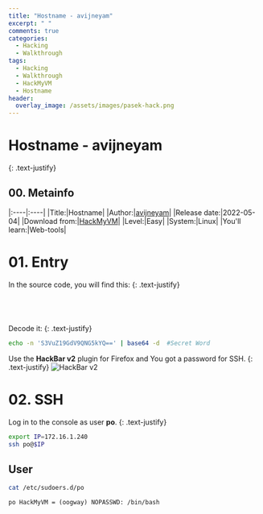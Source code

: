 ```yaml
---
title: "Hostname - avijneyam"
excerpt: " "
comments: true
categories:
  - Hacking
  - Walkthrough
tags:
  - Hacking
  - Walkthrough
  - HackMyVM
  - Hostname
header:
  overlay_image: /assets/images/pasek-hack.png
---
```

# Hostname - avijneyam
{: .text-justify}

## 00. Metainfo

|:----|:----|
|Title:|Hostname|
|Author:|[avijneyam](https://hackmyvm.eu/profile/?user=avijneyam)|
|Release date:|2022-05-04|
|Download from:|[HackMyVM](https://hackmyvm.eu/machines/machine.php?vm=Hostname)|
|Level:|Easy|
|System:|Linux|
|You'll learn:|Web-tools|

# 01. Entry
In the source code, you will find this:
{: .text-justify}
<code>
<script crossorigin="<span style="background-color: yellow;">S3VuZ19GdV9QNG5kYQ==</span>" src='https://cdnjs.cloudflare.com/ajax/libs/jquery/2.1.3/jquery.min.js'></script>
</code>

Decode it:
{: .text-justify}
```bash
echo -n 'S3VuZ19GdV9QNG5kYQ==' | base64 -d  #Secret Word
```
Use the **HackBar v2** plugin for Firefox and You got a password for SSH.
{: .text-justify}
![HackBar v2](/assets/images/hacking/2024/02/)
# 02. SSH
Log in to the console as user **po**.
{: .text-justify}
```bash
export IP=172.16.1.240
ssh po@$IP 
```
## User 
```bash
cat /etc/sudoers.d/po
```
```
po HackMyVM = (oogway) NOPASSWD: /bin/bash
```


